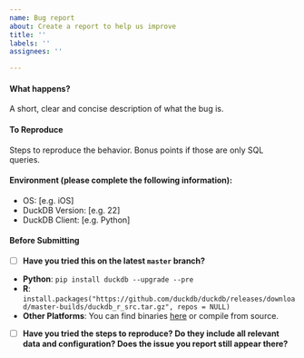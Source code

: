 ```yaml
---
name: Bug report
about: Create a report to help us improve
title: ''
labels: ''
assignees: ''

---
```


#### What happens?
A short, clear and concise description of what the bug is.

#### To Reproduce
Steps to reproduce the behavior. Bonus points if those are only SQL queries.

#### Environment (please complete the following information):
 - OS: [e.g. iOS]
 - DuckDB Version: [e.g. 22]
 - DuckDB Client: [e.g. Python]

#### Before Submitting

- [ ] **Have you tried this on the latest `master` branch?**
* **Python**: `pip install duckdb --upgrade --pre`
* **R**: `install.packages("https://github.com/duckdb/duckdb/releases/download/master-builds/duckdb_r_src.tar.gz", repos = NULL)`
* **Other Platforms**: You can find binaries [here](https://github.com/duckdb/duckdb/releases/tag/master-builds) or compile from source.

- [ ] **Have you tried the steps to reproduce? Do they include all relevant data and configuration? Does the issue you report still appear there?**
